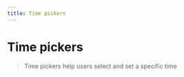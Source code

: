 ```yaml
---
title: Time pickers
---
```


# Time pickers

> Time pickers help users select and set a specific time
